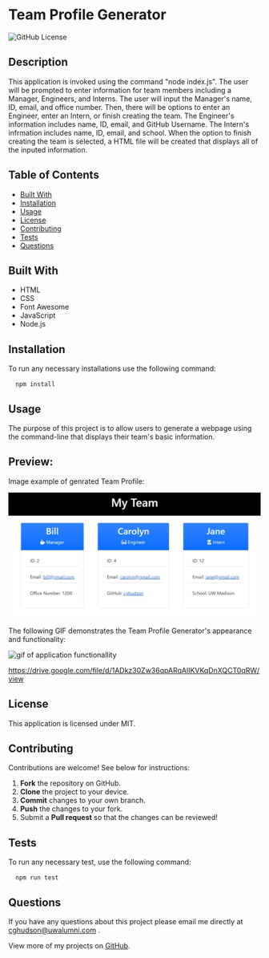 # Team Profile Generator
  ![GitHub License](https://img.shields.io/badge/License-MIT-green)

  ## Description

  This application is invoked using the command "node index.js". The user will be prompted to enter information for team members including a Manager, Engineers, and Interns. The user will input the Manager's name, ID, email, and office number. Then, there will be options to enter an Engineer, enter an Intern, or finish creating the team. The Engineer's information includes name, ID, email, and GitHub Username. The Intern's infrmation includes name, ID, email, and school. When the option to finish creating the team is selected, a HTML file will be created that displays all of the inputed information. 

  ## Table of Contents
  * [Built With](#built-with)
  * [Installation](#installation)
  * [Usage](#usage)
  * [License](#license)
  * [Contributing](#contributing)
  * [Tests](#tests)
  * [Questions](#questions)
  
  ## Built With

  - HTML
  - CSS
  - Font Awesome
  - JavaScript
  - Node.js

  ## Installation

  To run any necessary installations use the following command:

```
  npm install
```

  ## Usage

  The purpose of this project is to allow users to generate a webpage using the command-line that displays their team's basic information.

  ## Preview:

  Image example of genrated Team Profile:

  ![image of example team profile](./src/team-profile-generator.jpg)

  The following GIF demonstrates the Team Profile Generator's appearance and functionality:

  ![gif of application functionallity](./src/teamProfileGenerator.gif)

  https://drive.google.com/file/d/1ADkz30Zw36qpARqAlIKVKqDnXQCT0qRW/view

  ## License

   This application is licensed under MIT.
   
  ## Contributing

  Contributions are welcome! See below for instructions:

  1. **Fork** the repository on GitHub.
  2. **Clone** the project to your device.
  3. **Commit** changes to your own branch.
  4. **Push** the changes to your fork.
  5. Submit a **Pull request** so that the changes can be reviewed!

  ## Tests
  
  To run any necessary test, use the following command:

```
  npm run test
```

  ## Questions

If you have any questions about this project please email me directly at [cghudson@uwalumni.com](mailto:cghudson@uwalumni.com) .

View more of my projects on [GitHub](https://github.com/cghudson).